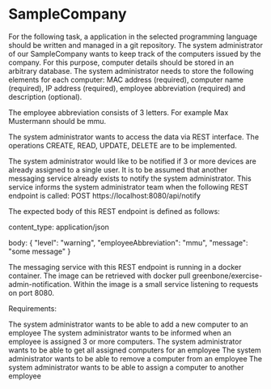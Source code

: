 # SampleCompany

For the following task, a application in the selected programming language should be written and managed in a git repository.
The system administrator of our SampleCompany wants to keep track of the computers issued by the company. For this purpose, computer details should be stored in an arbitrary database.
The system administrator needs to store the following elements for each computer: MAC address (required), computer name (required), IP address (required), employee abbreviation (required) and description (optional). 

The employee abbreviation consists of 3 letters. For example Max Mustermann should be mmu.

The system administrator wants to access the data via REST interface. The operations CREATE, READ, UPDATE, DELETE are to be implemented.

The system administrator would like to be notified if 3 or more devices are already assigned to a single user. It is to be assumed that another messaging service already exists to notify the system administrator. This service informs the system administrator team when the following REST endpoint is called: POST https://localhost:8080/api/notify 

The expected body of this REST endpoint is defined as follows:

content_type: application/json

body:
 {
 "level": "warning",
 "employeeAbbreviation": "mmu",
 "message": "some message"
 }
 
The messaging service with this REST endpoint is running in a docker container. The image can be retrieved with docker pull greenbone/exercise-admin-notification. Within the image is a small service listening to
requests on port 8080.

Requirements:

The system administrator wants to be able to add a new computer to an employee
The system administrator wants to be informed when an employee is assigned 3 or more computers.
The system administrator wants to be able to get all assigned computers for an employee
The system administrator wants to be able to remove a computer from an employee
The system administrator wants to be able to assign a computer to another employee

